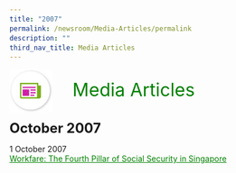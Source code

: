 ```yaml
---
title: "2007"
permalink: /newsroom/Media-Articles/permalink
description: ""
third_nav_title: Media Articles
---
```

<img align="left" src="/images/icons/ico_media_articles.png" class="PressReleaseIcon"><br><font align="center" color="green" size="+3">&nbsp;&nbsp;&nbsp;&nbsp;Media Articles</font>
<br><br><br>
<font size="+2"><b>October 2007</b></font><br>

1 October 2007<br>
<a class="hyperlink" href="https://www.workfare.gov.sg/Media%20Articles/Pages/Workfare%20The%20Fourth%20Pillar%20of%20Social%20Security%20in%20Singapore.pdf">Workfare: The Fourth Pillar of Social Security in Singapore</a>

<style>
img.PressReleaseIcon {
  height: 15%;
  width: 15%;
}
a.hyperlink {
    color:green;
  }
a.hyperlink:hover {
    color:MediumVioletRed;
}
</style>